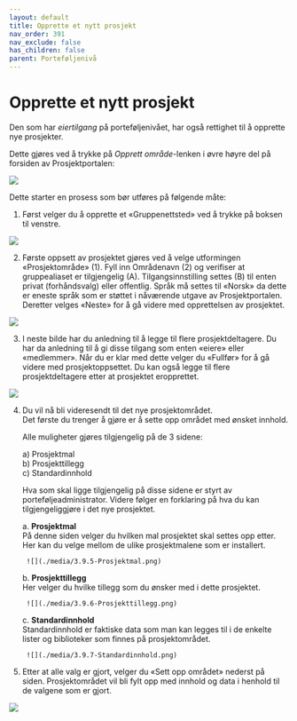 ```yaml
---
layout: default
title: Opprette et nytt prosjekt
nav_order: 391
nav_exclude: false
has_children: false
parent: Porteføljenivå
---
```


# Opprette et nytt prosjekt



Den som har *eiertilgang* på porteføljenivået, har også rettighet til å opprette nye prosjekter. 

Dette gjøres ved å trykke på *Opprett område*-lenken i øvre høyre del på forsiden av Prosjektportalen:

![](./media/3.9.1-image35.png)

Dette starter en prosess som bør utføres på følgende måte:

1. Først velger du å opprette et «Gruppenettsted» ved å trykke på
boksen til venstre.  

![](./media/3.9.2-image37.png)

2. Første oppsett av prosjektet gjøres ved å velge utformingen «Prosjektområde» (1). Fyll inn Områdenavn (2) og verifiser at gruppealiaset er tilgjengelig (A). Tilgangsinnstilling settes (B) til enten privat (forhåndsvalg) eller offentlig. Språk må settes til «Norsk» da dette er eneste språk som er støttet i nåværende utgave av Prosjektportalen. Deretter velges «Neste» for å gå videre med opprettelsen av prosjektet.  

![](./media/3.9.3-image38.png)

3. I neste bilde har du anledning til å legge til flere prosjektdeltagere. Du har da anledning til å gi disse tilgang som
enten «eiere» eller «medlemmer». Når du er klar med dette velger du
«Fullfør» for å gå videre med prosjektoppsettet. Du kan også legge til flere prosjektdeltagere etter at prosjektet eropprettet.

![](./media/3.9.4-image39.png)

4. Du vil nå bli videresendt til det nye prosjektområdet.  
Det første du trenger å gjøre er å sette opp området med ønsket innhold.  
      
    Alle muligheter gjøres tilgjengelig på de 3 sidene:  
      
    a) Prosjektmal  
    b) Prosjekttillegg  
    c) Standardinnhold    
      
    Hva som skal ligge tilgjengelig på disse sidene er styrt av
    porteføljeadministrator. Videre følger en forklaring på hva du kan
    tilgjengeliggjøre i det nye prosjektet.
    
    a.  **Prosjektmal**  
        På denne siden velger du hvilken mal prosjektet skal settes opp etter. Her kan du velge mellom de ulike prosjektmalene som er installert.  
          
        ![](./media/3.9.5-Prosjektmal.png)
    
    b.  **Prosjekttillegg**  
        Her velger du hvilke tillegg som du ønsker med i dette
        prosjektet.  
          
        ![](./media/3.9.6-Prosjekttillegg.png)
    
    c.  **Standardinnhold**  
        Standardinnhold er faktiske data som man kan legges til i de enkelte lister og biblioteker som finnes på prosjektområdet.  
          
        ![](./media/3.9.7-Standardinnhold.png)
    

5.  Etter at alle valg er gjort, velger du «Sett opp området» nederst på siden. Prosjektområdet vil bli fylt opp med innhold og data i henhold til de valgene som er gjort.

![](./media/3.9.5-Prosjektmal.png) 
